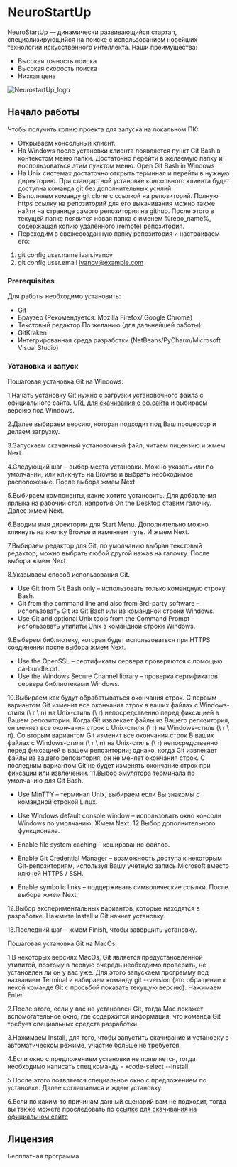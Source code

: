 # NeuroStartUp
NeuroStartUp — динамически развивающийся стартап, специализирующийся на поиске с использованием новейших технологий искусственного интеллекта. 
Наши преимущества:

* Высокая точность поиска
* Высокая скорость поиска
* Низкая цена

![NeurostartUp_logo](https://camo.githubusercontent.com/c6727c717cad1e4820481abb87524f90782445c5/68747470733a2f2f692e696d6775722e636f6d2f495a4f525769492e706e67)



## Начало работы

Чтобы получить копию проекта для запуска на локальном ПК:
* Открываем консольный клиент.
* На Windows после установки клиента появляется пункт Git Bash в контекстом меню папки. Достаточно перейти в желаемую папку и воспользоваться этим пунктом меню. Open Git Bash in Windows
* На Unix системах достаточно открыть терминал и перейти в нужную директорию. При стандартной установке консольного клиента будет доступна команда git без дополнительных усилий.
* Выполняем команду git clone с ссылкой на репозиторий. Полную https ссылку на репозиторий для его выкачивания можно также найти на странице самого репозитория на github. После этого в текущей папке появится новая папка с именем %repo_name%, содержащая копию удаленного (remote) репозитория.
* Переходим в свежесозданную папку репозитория и настраиваем его:
1. git config user.name ivan.ivanov
1. git config user.email ivanov@example.com

### Prerequisites
Для работы необходимо установить:
* Git
* Браузер (Рекомендуется: Mozilla Firefox/ Google Chrome)
* Текстовый редактор
По желанию (для дальнейшей работы):
* GitKraken
* Интегрированная среда разработки (NetBeans/PyCharm/Microsoft Visual Studio)


### Установка и запуск

Пошаговая установка Git на Windows:


1.Начать установку Git нужно с загрузки установочного файла с официального сайта. [URL для скачивания с оф.сайта](https://git-scm.com/downloads) и выбираем версию под  Windows.

2.Далее выбираем версию, которая подходит под Ваш процессор и делаем загрузку.

3.Запускаем скачанный установочный файл, читаем лицензию и жмем Next.

4.Следующий шаг – выбор места установки. Можно указать или по умолчании, или кликнуть на Browse и выбрать необходимое расположение. После выбора жмем Next.

5.Выбираем компоненты, какие хотите установить. Для добавления ярлыка на рабочий стол, напротив On the Desktop ставим галочку. Далее жмем Next.

6.Вводим имя директории для Start Menu. Дополнительно можно кликнуть на кнопку Browse и изменяем  путь. И жмем Next.

7.Выбираем редактор для Git, по умолчанию выбран текстовый редактор, можно выбрать любой другой нажав на галочку. После выбора жмем Next.

8.Указываем способ использования Git.
* Use Git from Git Bash only – использовать только командную строку Bash.
* Git from the command line and also from 3rd-party software – использовать Git из Git Bash или из командной строки Windows.
* Use Git and optional Unix tools from the Command Prompt – использовать утилиты  Unix з командной строки Windows.          

9.Выберем библиотеку, которая будет использоваться при HTTPS соединении после выбора жмем Next.
* Use the OpenSSL – сертификаты сервера проверяются с помощью ca-bundle.crt.
* Use the Windows Secure Channel library – проверка сертификатов сервера  библиотеками Windows.

10.Выбираем как будут обрабатываться окончания строк. С первым вариантом Git изменит все окончания строк в ваших файлах с Windows-стиля (\ r \ n) на Unix-стиль (\ r) непосредственно перед фиксацией в Вашем репозитории. Когда Git извлекает файлы из Вашего репозитория, он меняет все окончания строк с Unix-стиля (\ r) на Windows-стиль (\ r \ n). Со вторым вариантом Git изменит все окончания строк В ваших файлах с Windows-стиля (\ r \ n) на Unix-стиль (\ r) непосредственно перед фиксацией в вашем репозитории; однако, когда Git извлекает файлы из вашего репозитория, он не меняет окончания строк. С последним вариантом Git не будет изменять окончание строк при фиксации или извлечении.
11.Выбор эмулятора терминала по умолчанию для Git Bash.
* Use MinTTY – терминал Unix, выбираем если Вы знакомы с командной строкой Linux.
* Use Windows default console window – использовать окно консоли Windows по умолчанию. Жмем Next.
12.Выбор дополнительного функционала.

* Enable file system caching – кэширование файлов.
* Enable Git Credential Manager – возможность доступа к некоторым Git-репозиториям, используя Вашу учетную запись Microsoft вместо ключей HTTPS / SSH.
* Enable symbolic links – поддерживать символические ссылки. После выбора жмем Next.

12.Выбор экспериментальных вариантов, которые  находятся в разработке. Нажмите Install  и Git начнет установку.

13.Последний шаг – жмем Finish, чтобы завершить установку.

Пошаговая установка Git на MacOs:

1.В некоторых версиях MacOs, Git является предустановленной утилитой, поэтому в первую очередь необходимо проверить, не установлен ли он у вас уже. Для этого запускаем программу под названием Terminal и набираем команду git --version (это обращение к некой команде Git с просьбой показать текущую версию). Нажимаем Enter.

2.После этого, если у вас не установлен Git, тогда Mac покажет вспомогательное окно, где содержится информация, что команда Git требует специальных средств разработки. 

3.Нажимаем Install, для того, чтобы запустить скачивание и установку в автоматическом режиме, участие больше не требуется.

4.Если окно с предложением установки не появляется, тогда необходимо написать спец команду - xcode-select --install

5.После этого появляется специальное окно с предложением по установке. Далее соглашаемся и ждем установку.

6.Если по каким-то причинам данный сценарий вам не подходит, тогда вы также можете проследовать по [ссылке для скачивания на официальном сайте](https://sourceforge.net/projects/git-osx-installer/files/git-2.23.0-intel-universal-mavericks.dmg/download?use_mirror=autoselect)


## Лицензия

Бесплатная программа